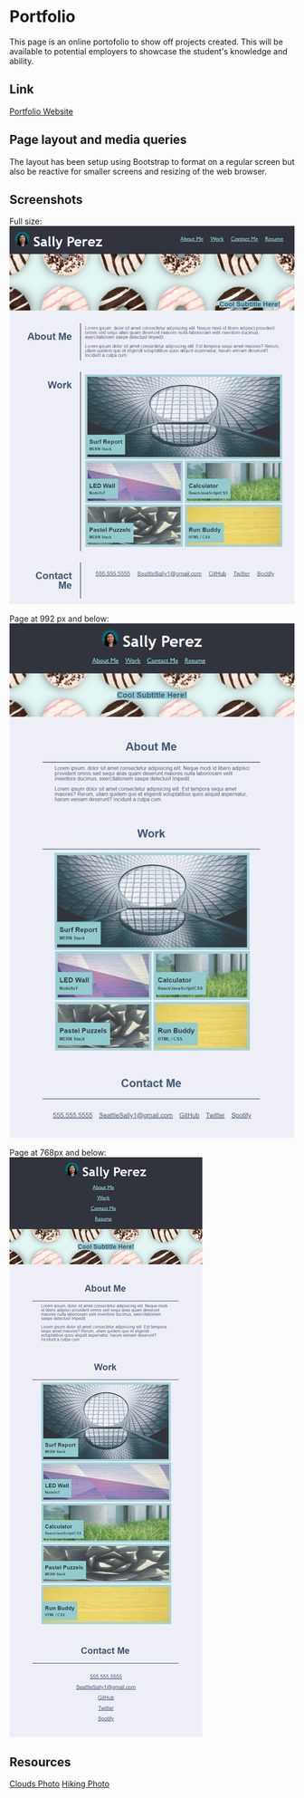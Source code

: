 # Portfolio
This page is an online portofolio to show off projects created. This will be available to potential employers to showcase the student's knowledge and ability. 

## Link
[Portfolio Website](https://seattlesal.github.io/Portfolio/)

## Page layout and media queries
The layout has been setup using Bootstrap to format on a regular screen but also be reactive for smaller screens and resizing of the web browser.

## Screenshots
Full size:
![Portfolio screenshot fullsize](./assets/images/screencapture-full-size.png)

Page at 992 px and below:
![Portfolio screenshot at 992px](./assets/images/screencapture-992.png)

Page at 768px and below:
![Portfolio screenshot at 768px](./assets/images/screencapture-768.png)

## Resources
[Clouds Photo](./https://www.pexels.com/photo/atmosphere-background-beautiful-blue-531756/)
[Hiking Photo](https://www.pexels.com/photo/group-of-person-walking-in-mountain-1365425/)